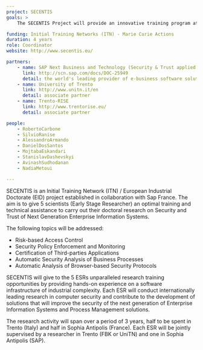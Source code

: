 ```yaml
---
project: SECENTIS
goals: >
    The SECENTIS Project will provide an innovative training program at the Doctoral level to educate a new generation of security experts capable to tackle the scientific and technical challenges raised by the combination of new technologies (e.g., cloud computing, mobile applications, and the Software-as-a-Service paradigm) and to manage the impact of these changes in industry.

funding: Initial Training Networks (ITN) - Marie Curie Actions
duration: 4 years
role: Coordinator
website: http://www.secentis.eu/

partners:
    - name: SAP Next Business and Technology (Security & Trust applied research department in Sophia-Antipolis)
      link: http://scn.sap.com/docs/DOC-25949
      detail: the world's leading provider of e-business software solutions
    - name: University of Trento
      link: http://www.unitn.it/en
      detail: associate partner
    - name: Trento-RISE
      link: http://www.trentorise.eu/
      detail: associate partner

people:
    - RobertoCarbone
    - SilvioRanise
    - AlessandroArmando
    - DanielDosSantos
    - MojtabaEskandari
    - StanislavDashevskyi
    - AvinashSudhodanan
    - NadiaMetoui

---
```


SECENTIS is an Initial Training Network (ITN) / European Industrial Doctorate (EID) project established in collaboration with Sap France.
The aim is to give 5 scientists (Early Stage Researcher) an optimal training and technical assistance to carry out their doctoral research on Security and Trust of Next Generation Enterprise Information Systems.

The following topics will be addressed:
* Risk-based Access Control
* Security Policy Enforcement and Monitoring
* Certification of Third-parties Applications
* Automatic Security Analysis of Business Processes
* Automatic Analysis of Browser-based Security Protocols

SECENTIS will give to the 5 ESRs unparalleled research training opportunities by providing hands-on experience on a software infrastructure of industrial complexity. Each ESR will conduct internationally leading research in computer security and contribute to the development of solutions that will improve the security of the next generation of Enterprise Information Systems and Process Management solutions.

The research activity will span over a period of 3 years, half to be spent in Trento (Italy) and half in Sophia Antipolis (France). Each ESR will be jointly supervised by a researcher in Trento (FBK or UniTN) and one in Sophia Antipolis (SAP).
